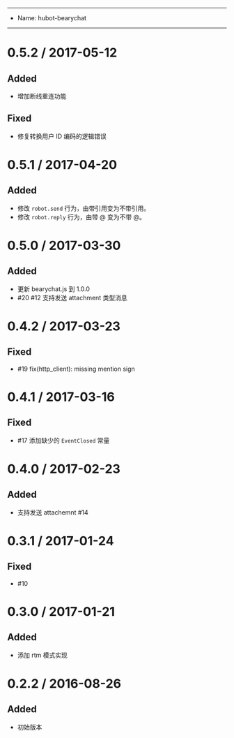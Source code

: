 ----
- Name: hubot-bearychat
----
# 0.5.2 / 2017-05-12

## Added

- 增加断线重连功能

## Fixed

- 修复转换用户 ID 编码的逻辑错误


# 0.5.1 / 2017-04-20

## Added

- 修改 `robot.send` 行为，由带引用变为不带引用。
- 修改 `robot.reply` 行为，由带 @ 变为不带 @。

# 0.5.0 / 2017-03-30

## Added

- 更新 bearychat.js 到 1.0.0
- #20 #12 支持发送 attachment 类型消息

# 0.4.2 / 2017-03-23

## Fixed

- #19 fix(http_client): missing mention sign

# 0.4.1 / 2017-03-16

## Fixed

- #17 添加缺少的 `EventClosed` 常量

# 0.4.0 / 2017-02-23

## Added

- 支持发送 attachemnt #14

# 0.3.1 / 2017-01-24

## Fixed

- #10

# 0.3.0 / 2017-01-21

## Added

- 添加 rtm 模式实现

# 0.2.2 / 2016-08-26

## Added

- 初始版本
